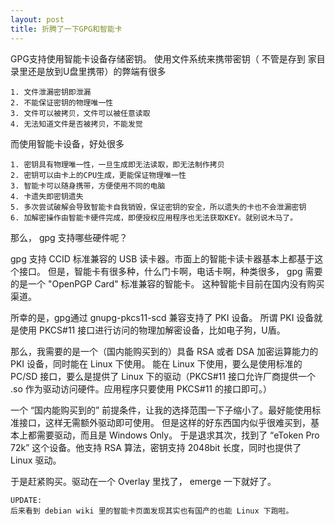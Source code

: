 ```yaml
---
layout: post
title: 折腾了一下GPG和智能卡
---
```


GPG支持使用智能卡设备存储密钥。
使用文件系统来携带密钥（ 不管是存到 家目录里还是放到U盘里携带）的弊端有很多

    1. 文件泄漏密钥即泄漏
    2. 不能保证密钥的物理唯一性
    3. 文件可以被拷贝，文件可以被任意读取
    4. 无法知道文件是否被拷贝，不能发觉
    

而使用智能卡设备，好处很多

  
    1. 密钥具有物理唯一性，一旦生成即无法读取，即无法制作拷贝
    2. 密钥可以由卡上的CPU生成，更能保证物理唯一性
    3. 智能卡可以随身携带，方便使用不同的电脑
    4. 卡遗失即密钥遗失
    5. 多次尝试破解会导致智能卡自我销毁，保证密钥的安全，所以遗失的卡也不会泄漏密钥
    6. 加解密操作由智能卡硬件完成，即便授权应用程序也无法获取KEY。就别说木马了。
    
    
那么， gpg 支持哪些硬件呢？

gpg 支持 CCID 标准兼容的 USB 读卡器。市面上的智能卡读卡器基本上都基于这个接口。
但是，智能卡有很多种，什么门卡啊，电话卡啊，种类很多， gpg 需要的是一个 "OpenPGP Card" 标准兼容的智能卡。
这种智能卡目前在国内没有购买渠道。
    
所幸的是，gpg通过 gnupg-pkcs11-scd 兼容支持了 PKI 设备。
所谓 PKI 设备就是使用 PKCS\#11 接口进行访问的物理加解密设备，比如电子狗，U盾。

那么，我需要的是一个（国内能购买到的）具备 RSA 或者 DSA 加密运算能力的 PKI 设备，同时能在 Linux 下使用。
能在 Linux 下使用，要么是使用标准的 PC/SD 接口，要么是提供了 Linux 下的驱动（PKCS\#11 接口允许厂商提供一个 .so 作为驱动访问硬件。应用程序只要使用 PKCS\#11 的接口即可。）

一个 “国内能购买到的” 前提条件，让我的选择范围一下子缩小了。最好能使用标准接口，这样无需额外驱动即可使用。
但是这样的好东西国内似乎很难买到，基本上都需要驱动，而且是 Windows Only。
于是退求其次，找到了 “eToken Pro 72k” 这个设备。他支持 RSA 算法，密钥支持 2048bit 长度，同时也提供了 Linux 驱动。

于是赶紧购买。驱动在一个 Overlay 里找了， emerge 一下就好了。

    UPDATE:
    后来看到 debian wiki 里的智能卡页面发现其实也有国产的也能 Linux 下跑啦。





